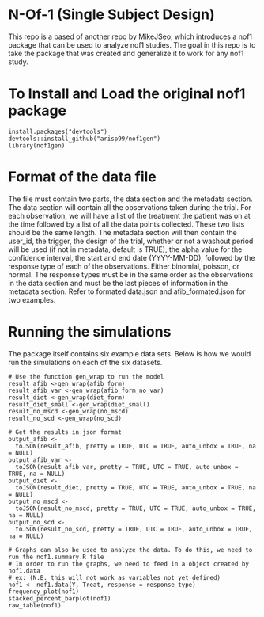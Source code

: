 # N-Of-1 (Single Subject Design)

This repo is a based of another repo by MikeJSeo, which introduces a nof1 package that can be used to analyze nof1 studies. The goal in this repo is to take the package that was created and generalize it to work for any nof1 study.

# To Install and Load the original nof1 package

```{r}
install.packages("devtools")
devtools::install_github("arisp99/nof1gen")
library(nof1gen)
```

# Format of the data file

The file must contain two parts, the data section and the metadata section. The data section will contain all the observations taken during the trial. For each observation, we will have a list of the treatment the patient was on at the time followed by a list of all the data points collected. These two lists should be the same length. The metadata section will then contain the  user_id, the trigger, the design of the trial, whether or not a washout  period will be used (if not in metadata, default is TRUE), the alpha value for the confidence interval, the start and end  date (YYYY-MM-DD), followed by the response type of each of the observations. Either binomial, poisson, or normal. The response types must be in the same order as the observations in the data section and must be the last pieces of information in the metadata section. Refer to formated data.json and afib_formated.json for two examples.

# Running the simulations
The package itself contains six example data sets. Below is how we would run the simulations on each of the six datasets.
```{r}
# Use the function gen_wrap to run the model
result_afib <-gen_wrap(afib_form)
result_afib_var <-gen_wrap(afib_form_no_var)
result_diet <-gen_wrap(diet_form)
result_diet_small <-gen_wrap(diet_small)
result_no_mscd <-gen_wrap(no_mscd)
result_no_scd <-gen_wrap(no_scd)

# Get the results in json format
output_afib <-
  toJSON(result_afib, pretty = TRUE, UTC = TRUE, auto_unbox = TRUE, na = NULL)
output_afib_var <-
  toJSON(result_afib_var, pretty = TRUE, UTC = TRUE, auto_unbox = TRUE, na = NULL)
output_diet <-
  toJSON(result_diet, pretty = TRUE, UTC = TRUE, auto_unbox = TRUE, na = NULL)
output_no_mscd <-
  toJSON(result_no_mscd, pretty = TRUE, UTC = TRUE, auto_unbox = TRUE, na = NULL)
output_no_scd <-
  toJSON(result_no_scd, pretty = TRUE, UTC = TRUE, auto_unbox = TRUE, na = NULL)

# Graphs can also be used to analyze the data. To do this, we need to run the nof1.summary.R file
# In order to run the graphs, we need to feed in a object created by nof1.data
# ex: (N.B. this will not work as variables not yet defined)
nof1 <- nof1.data(Y, Treat, response = response_type)
frequency_plot(nof1)
stacked_percent_barplot(nof1)
raw_table(nof1)
```
